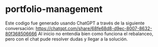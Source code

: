 # portfolio-management

Este codigo fue generado usando ChatGPT a través de la siguiente conversación: https://chatgpt.com/share/68fe68d8-d9ec-8007-8632-80f368506666
Al inicio no entendía bien como funciona el rebalanceo, pero con el chat pude resolver dudas y llegar a la solución.